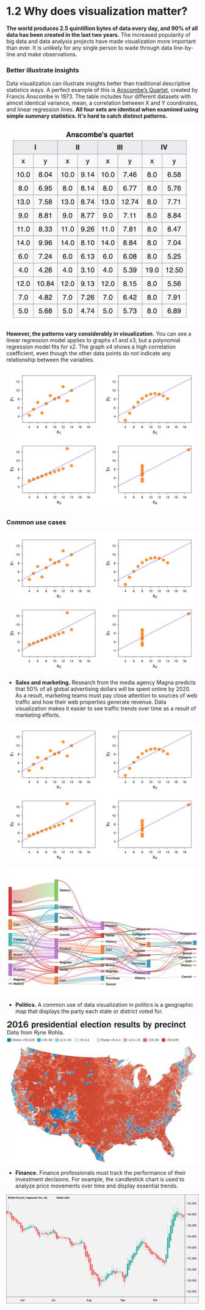 # 1.2  Why does visualization matter?

**The world produces 2.5 quintillion bytes of data every day, and 90% of all data has been created in the last two years.** The increased popularity of big data and data analysis projects have made visualization more important than ever. It is unlikely for any single person to wade through data line-by-line and make observations.

### Better illustrate insights

Data visualization can illustrate insights better than  traditional descriptive statistics ways. A perfect example of this is [Anscombe’s Quartet](https://en.wikipedia.org/wiki/Anscombe%27s_quartet), created by Francis Anscombe in 1973. The table includes four different datasets with almost identical variance, mean, a correlation between X and Y coordinates, and linear regression lines. **All four sets are identical when examined using simple summary statistics. It's hard to catch distinct patterns.** 

![Raw data: Anscombe&apos;s quartet](../.gitbook/assets/anscombes-quartet-table.png)

**However, the patterns vary considerably in visualization.** You can see a linear regression model applies to graphs x1 and x3, but a polynomial regression model fits for x2. The graph x4 shows a high correlation coefficient, even though the other data points do not indicate any relationship between the variables.

![Visualization: Anscombe&apos;s quartet ](../.gitbook/assets/anscombes-quartetiamge.png)

### **Common use cases** 

![Visualization: Anscombe&apos;s quartet ](../.gitbook/assets/anscombes-quartetiamge.png)

* **Sales and marketing.** Research from the media agency Magna predicts that 50% of all global advertising dollars will be spent online by 2020. As a result, marketing teams must pay close attention to sources of web traffic and how their web properties generate revenue. Data visualization makes it easier to see traffic trends over time as a result of marketing efforts.

![Visualization: Anscombe&apos;s quartet ](../.gitbook/assets/anscombes-quartetiamge.png)



![Sankey  Chart](../.gitbook/assets/sankey.png)

* **Politics.** A common use of data visualization in politics is a geographic map that displays the party each state or district voted for.

![ Heatmap and Geo Graph](../.gitbook/assets/dhv3zg3fcuz2zffelp2mthle44.jpg)

* **Finance.** Finance professionals must track the performance of their investment decisions. For example, the candlestick chart is used to analyze price movements over time and display essential trends.

![ Candlestick Chart ](../.gitbook/assets/heikin-ashi-gbpjpy-daily-chart-example.png)



  


